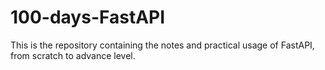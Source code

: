 # 100-days-FastAPI
This is the repository containing the notes and practical usage of FastAPI, from scratch to advance level.
